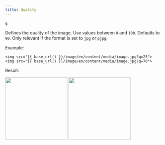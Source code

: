 ```yaml
---
title: Quality
---
```


`q`

Defines the quality of the image. Use values between `0` and `100`. Defaults to `90`. Only relevant if the format is set to `jpg` or `pjpg`.

Example:

```twig
<img src="{{ base_url() }}/image/en/content/media/image.jpg?q=25">
<img src="{{ base_url() }}/image/en/content/media/image.jpg?q=70">
```

Result:

<img width="200" src="[base_url]/image/en/content/media/image.jpg?q=25&w=200&dpr=2">
<img width="200" src="[base_url]/image/en/content/media/image.jpg?q=70&w=200&dpr=2">
